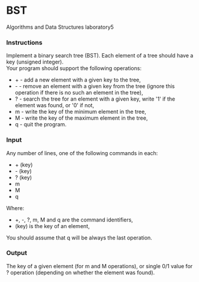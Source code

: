 # BST

Algorithms and Data Structures laboratory5

### Instructions
Implement a binary search tree (BST). Each element of a tree should have a key (unsigned integer).<br/>
Your program should support the following operations:
<ul>
  <li>+ - add a new element with a given key to the tree,</li>
  <li>- - remove an element with a given key from the tree (ignore this operation if there is no such an element in the tree),</li>
  <li>? - search the tree for an element with a given key, write '1' if the element was found, or '0' if not,</li>
  <li>m - write the key of the minimum element in the tree,</li>
  <li>M - write the key of the maximum element in the tree,</li>
  <li>q - quit the program.</li>
</ul>

### Input
Any number of lines, one of the following commands in each:
<ul>
  <li>+ (key)</li>
  <li>- (key)</li>
  <li>? (key)</li>
  <li>m</li>
  <li>M</li>
  <li>q</li>
</ul>
Where:
<ul>
  <li>+, -, ?, m, M and q are the command identifiers,</li>
  <li>(key) is the key of an element,</li>
</ul>
You should assume that q will be always the last operation.

### Output
The key of a given element (for m and M operations), or single 0/1 value for ? operation (depending on whether the element was found).
  
  
  
  
